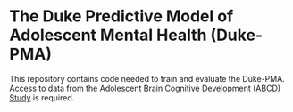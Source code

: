 # The Duke Predictive Model of Adolescent Mental Health (Duke-PMA)

This repository contains code needed to train and evaluate the Duke-PMA. Access to data from the [Adolescent Brain Cognitive Development (ABCD) Study](https://abcdstudy.org) is required.
